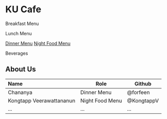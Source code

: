 # KU Cafe

Breakfast Menu

Lunch Menu


[Dinner Menu](Menu.md##dinner-menu)
[Night Food Menu](Menu.md#night-food-menu)


Beverages

## About Us

| Name      | Role      | Github   |
|:----------|-----------|----------|
| Chananya | Dinner Menu | @forfeen |
| Kongtapp Veerawattananun | Night Food Menu | @KongtappV |
| ...       | ...       | ...      |
